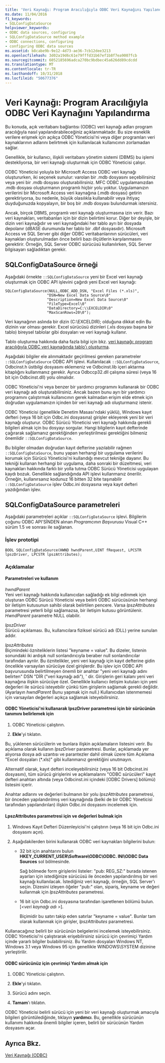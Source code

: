 ```yaml
---
title: 'Veri Kaynağı: Program Aracılığıyla ODBC Veri Kaynağını Yapılandırma'
ms.date: 11/04/2016
f1_keywords:
- SQLConfigDataSource
helpviewer_keywords:
- ODBC data sources, configuring
- SQLConfigDataSource method example
- ODBC connections, configuring
- configuring ODBC data sources
ms.assetid: b8cabe9b-9e12-4d73-ae36-7cb12dee3213
ms.openlocfilehash: 3d02a19d6c61e79fffd31b67ef1b8f7ea9007fcb
ms.sourcegitcommit: 6052185696adca270bc9bdbec45a626dd89cdcdd
ms.translationtype: MT
ms.contentlocale: tr-TR
ms.lasthandoff: 10/31/2018
ms.locfileid: "50677376"
---
```

# <a name="data-source-programmatically-configuring-an-odbc-data-source"></a>Veri Kaynağı: Program Aracılığıyla ODBC Veri Kaynağını Yapılandırma

Bu konuda, açık veritabanı bağlantısı (ODBC) veri kaynağı adları program aracılığıyla nasıl yapılandırabileceğiniz açıklanmaktadır. Bu size esneklik verilere erişmek için açıkça ODBC Yöneticisi'ni veya diğer programları veri kaynaklarının adlarını belirtmek için kullanılacak kullanıcının zorlamadan sağlar.

Genellikle, bir kullanıcı, ilişkili veritabanı yönetim sistemi (DBMS) bu işlemi destekliyorsa, bir veri kaynağı oluşturmak için ODBC Yöneticisi çalışır.

ODBC Yöneticisi yoluyla bir Microsoft Access ODBC veri kaynağı oluştururken, iki seçenek sunulur: varolan bir .mdb dosyasını seçebilirsiniz veya yeni bir .mdb dosyası oluşturabilirsiniz. MFC ODBC uygulamanızdan .mdb dosyası oluşturmanın programlı hiçbir yolu yoktur. Uygulamanızın verilerini bir Microsoft Access veri kaynağına (.mdb dosyası) getirin gerektiriyorsa, bu nedenle, büyük olasılıkla kullanabilir veya ihtiyaç duyduğunuzda kopyalayın, bir boş bir .mdb dosyası bulundurmak istersiniz.

Ancak, birçok DBMS, programlı veri kaynağı oluşturmasına izin verir. Bazı veri kaynakları, veritabanları için bir dizin belirtimi korur. Diğer bir deyişle, bir dizin veri kaynağıdır ve veri kaynağındaki her tablo ayrı bir dosyada depolanır (dBASE durumunda her tablo bir .dbf dosyasıdır). Microsoft Access ve SQL Server gibi diğer ODBC veritabanlarının sürücüleri, veri kaynakları oluşturulmadan önce belirli bazı ölçütlerin karşılanmasını gerektirir. Örneğin, SQL Server ODBC sürücüsü kullanılırken, SQL Server bilgisayarı sağladıktan gerekir.

##  <a name="_core_sqlconfigdatasource_example"></a> SQLConfigDataSource örneği

Aşağıdaki örnekte `::SQLConfigDataSource` yeni bir Excel veri kaynağı oluşturmak için ODBC API işlevini çağırdı yeni Excel veri kaynağı:

```
SQLConfigDataSource(NULL,ODBC_ADD_DSN, "Excel Files (*.xls)",
                   "DSN=New Excel Data Source\0"
                   "Description=New Excel Data Source\0"
                   "FileType=Excel\0"
                   "DataDirectory=C:\\EXCELDIR\0"
                   "MaxScanRows=20\0");
```

Veri kaynağının aslında bir dizin (C:\EXCELDIR); olduğuna dikkat edin Bu dizinin var olması gerekir. Excel sürücüsü dizinleri (.xls dosyası başına bir tablo) bireysel tablolar gibi dosyaları ve veri kaynağı kullanır.

Tablo oluşturma hakkında daha fazla bilgi için bkz. [veri kaynağı: program aracılığıyla ODBC veri kaynağında tablo'ı oluşturma](../../data/odbc/data-source-programmatically-creating-a-table-in-an-odbc-data-source.md).

Aşağıdaki bilgiler ele alınmaktadır geçirilmesi gereken parametreler `::SQLConfigDataSource` ODBC API işlevi. Kullanılacak `::SQLConfigDataSource`, Odbcinst.h üstbilgi dosyasını eklemeniz ve Odbcinst.lib içeri aktarma kitaplığını kullanmanız gerekir. Ayrıca Odbccp32.dll çalışma süresi (veya 16 bit için Odbcinst.dll) yolu olmalıdır.

ODBC Yöneticisi'ni veya benzer bir yardımcı programını kullanarak bir ODBC veri kaynağı adı oluşturabilirsiniz. Ancak bazen bunu ayrı bir yardımcı programını çalıştırmak kullanıcının gerek kalmadan erişim elde etmek için doğrudan uygulamanızın içinden bir veri kaynağı adı oluşturmanız istenir.

ODBC Yöneticisi (genellikle Denetim Masası'ndaki yüklü), Windows kayıt defteri (veya 16 bit için Odbc.ini dosyasına) girişler ekleyerek yeni bir veri kaynağı oluşturur. ODBC Sürücü Yöneticisi veri kaynağı hakkında gerekli bilgileri almak için bu dosyayı sorgular. Hangi bilgilerin kayıt defterinde çağırarak sağlamanız gerektiğinden yerleştirilmesi gerektiğini bilmeniz önemlidir `::SQLConfigDataSource`.

Bu bilgiler olmadan doğrudan kayıt defterine yazılabilir rağmen `::SQLConfigDataSource`, bunu yapan herhangi bir uygulama verilerini korumak için Sürücü Yöneticisi'ni kullandığı mevcut tekniğe dayanır. Bu tekniği kullanan herhangi bir uygulama, daha sonraki bir düzeltmesi, veri kaynakları hakkında farklı bir yolla tutma ODBC Sürücü Yöneticisi uygulayan kaydı bozuk. Genellikle sağlandığında API işlevi kullanmanız önerilir. Örneğin, kullanırsanız kodunuz 16 bitten 32 bite taşınabilir `::SQLConfigDataSource` işlev Odbc.ini dosyasına veya kayıt defteri yazdığından işlev.

##  <a name="_core_sqlconfigdatasource_parameters"></a> SQLConfigDataSource parametreleri

Aşağıdaki parametreleri açıklar `::SQLConfigDataSource` işlevi. Bilgilerin çoğunu ODBC API'SİNDEN alınan *Programcının Başvurusu* Visual C++ sürüm 1.5 ve sonrası ile sağlanan.

###  <a name="_core_function_prototype"></a> İşlev prototipi

```
BOOL SQLConfigDataSource(HWND hwndParent,UINT fRequest, LPCSTR lpszDriver, LPCSTR lpszAttributes);
```

### <a name="remarks"></a>Açıklamalar

####  <a name="_core_parameters_and_usage"></a> Parametreleri ve kullanım

*hwndParent*<br/>
Yeni veri kaynağı hakkında kullanıcıdan sağladığı ek bilgi edinmek için oluşturan ODBC Sürücü Yöneticisi veya belirli ODBC sürücüsünün herhangi bir iletişim kutusunun sahibi olarak belirtilen pencere. Varsa *lpszAttributes* parametresi yeterli bilgi sağlamazsa, bir iletişim kutusu görüntülenir. *HwndParent* parametre NULL olabilir.

*IpszDriver*<br/>
Sürücü açıklaması. Bu, kullanıcılara fiziksel sürücü adı (DLL) yerine sunulan addır.

*lpszAttributes*<br/>
Biçimindeki özniteliklerin listesi "keyname = value". Bu dizeler, listenin sonundaki iki ardışık null sonlandırıcıyla beraber null sonlandırıcılar tarafından ayrılır. Bu öznitelikler, yeni veri kaynağı için kayıt defterine gidin öncelikle varsayılan sürücüye özel girişlerdir. Bu işlev için ODBC API başvurusunda belirtilmeyen önemli bir anahtar "yeni veri kaynağı adını belirten" DSN "DİR ("veri kaynağı adı"), ' dir. Girişlerin geri kalanı yeni veri kaynağına ilişkin sürücüye özel. Genellikle kullanıcı iletişim kutuları için yeni değerleri ile sürücü isteyebilir çünkü tüm girişlerin sağlamak gerekli değildir. (Ayarlayın *hwndParent* Bunu yapmak için null.) Kullanıcıdan istenmemesi için varsayılan değerleri açıkça sağlamak isteyebilirsiniz.

#### <a name="to-determine-the-description-of-a-driver-for-the-lpszdriver-parameter-using-odbc-administrator"></a>ODBC Yöneticisi'ni kullanarak IpszDriver parametresi için bir sürücünün tanımını belirlemek için

1. ODBC Yöneticisi çalıştırın.

1. **Ekle**'yi tıklatın.

Bu, yüklenen sürücülerin ve bunlara ilişkin açıklamaların listesini verir. Bu açıklama olarak kullanın *IpszDriver* parametresi. Bunlar, açıklamada yer alıyorsa dosya adı uzantısı ve parantezler dahil olmak üzere tüm Açıklama "Excel dosyaları (*.xls)" gibi kullanmanız gerektiğini unutmayın.

Alternatif olarak, kayıt defteri inceleyebilirsiniz (veya 16 bit Odbcinst.ini dosyasını), tüm sürücü girişlerini ve açıklamalarını "ODBC sürücüleri" kayıt defteri anahtarı altında (veya Odbcinst.ini içindeki [ODBC Drivers] bölümü) listesini içerir.

Anahtar adlarını ve değerleri bulmanın bir yolu *lpszAttributes* parametresi, bir önceden yapılandırılmış veri kaynağında (belki de bir ODBC Yöneticisi tarafından yapılandırılan) ilişkin Odbc.ini dosyasını incelemek için.

#### <a name="to-find-keynames-and-values-for-the-lpszattributes-parameter"></a>LpszAttributes parametresi için ve değerleri bulmak için

1. Windows Kayıt Defteri Düzenleyicisi'ni çalıştırın (veya 16 bit için Odbc.ini dosyasını açın).

1. Aşağıdakilerden birini kullanarak ODBC veri kaynakları bilgilerini bulun:

   - 32 bit için anahtarını bulun **HKEY_CURRENT_USER\Software\ODBC\ODBC. INI\ODBC Data Sources** sol bölmesinde.

      Sağ bölmede form girişlerini listeler: "pub: REG_SZ:*<data source name>*" burada *<data source name>* istenen ayarları için istediğinize sürücüsü ile önceden yapılandırılmış bir veri kaynağı kullanılacak. İstediğiniz veri kaynağı, örneğin, SQL Server'ı seçin. Dizesini izleyen öğeler "pub:" olan, sipariş, keyname ve değeri kullanmak için *lpszAttributes* parametresi.

   - 16 bit için Odbc.ini dosyasına tarafından işaretlenen bölümü bulun. [*\<veri kaynağı adı >*].

      Biçimidir bu satırı takip eden satırlar "keyname = value". Bunlar tam olarak kullanmak için girişler, *lpszAttributes* parametresi.

Kullanacağınız belirli bir sürücünün belgelerini incelemek isteyebilirsiniz. ODBC Yöneticisi'ni çalıştırarak erişebilirsiniz sürücü için çevrimiçi Yardım içinde yararlı bilgiler bulabilirsiniz. Bu Yardım dosyaları Windows NT, Windows 3.1 veya Windows 95 için genellikle WINDOWS\SYSTEM dizinine yerleştirilir.

#### <a name="to-obtain-online-help-for-your-odbc-driver"></a>ODBC sürücünüz için çevrimiçi Yardım almak için

1. ODBC Yöneticisi çalıştırın.

1. **Ekle**'yi tıklatın.

1. Sürücü adını seçin.

1. **Tamam**'ı tıklatın.

ODBC Yöneticisi belirli sürücü için yeni bir veri kaynağı oluşturmak amacıyla bilgileri görüntülediğinde, tıklayın **yardımcı**. Bu, genellikle sürücünün kullanımı hakkında önemli bilgiler içeren, belirli bir sürücünün Yardım dosyasını açar.

## <a name="see-also"></a>Ayrıca Bkz.

[Veri Kaynağı (ODBC)](../../data/odbc/data-source-odbc.md)
